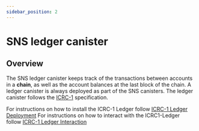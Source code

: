 ```yaml
---
sidebar_position: 2
---
```

# SNS ledger canister
## Overview

The SNS ledger canister keeps track of the transactions between accounts in a **chain**,
as well as the account balances at the last block of the chain.
A ledger canister is always deployed as part of the SNS canisters. 
The ledger canister follows the [ICRC-1](https://github.com/dfinity/ICRC-1) specification.

For instructions on how to install the ICRC-1 Ledger follow [ICRC-1 Ledger Deployment](/developer-docs/integrations/icrc-1/deploy-new-token.md)
For instructions on how to interact with the ICRC1-Ledger follow [ICRC-1 Ledger Interaction](/developer-docs/integrations/icrc-1/index.md)